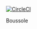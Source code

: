 [![CircleCI](https://circleci.com/gh/sgmap/boussole.svg?style=svg)](https://circleci.com/gh/sgmap/boussole)

Boussole
